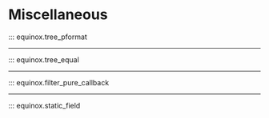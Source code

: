 # Miscellaneous

::: equinox.tree_pformat

---

::: equinox.tree_equal

---

::: equinox.filter_pure_callback

---

::: equinox.static_field
